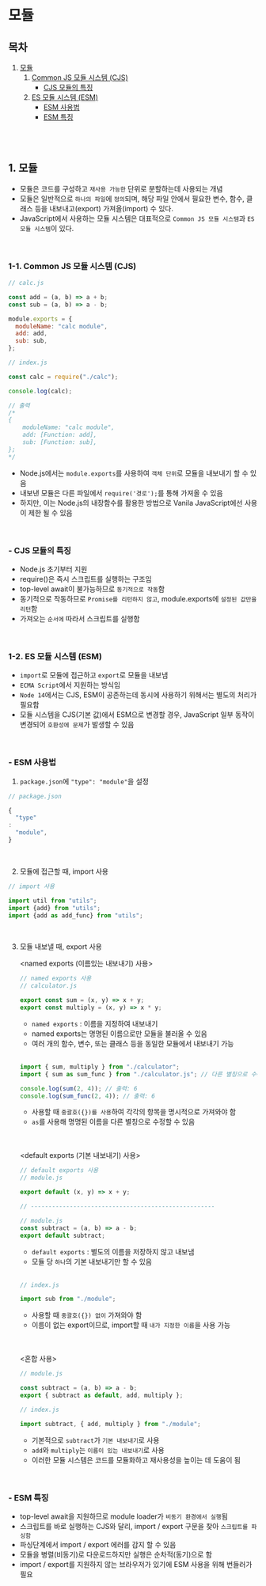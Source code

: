 # 모듈

## 목차

1. [모듈](#1-모듈)
    1. [Common JS 모듈 시스템 (CJS)](#1-1-common-js-모듈-시스템-cjs)
        - [CJS 모듈의 특징](#cjs-모듈의-특징)
    2. [ES 모듈 시스템 (ESM)](#1-2-es-모듈-시스템-esm)
        - [ESM 사용법](#esm-사용법)
        - [ESM 특징](#esm-특징)

<br/>
<br/>

## 1. 모듈

- 모듈은 코드를 구성하고 `재사용 가능한` 단위로 분할하는데 사용되는 개념
- 모듈은 일반적으로 `하나의 파일`에 `정의`되며, 해당 파일 안에서 필요한 변수, 함수, 클래스 등을 내보내고(export) 가져올(import) 수 있다.
- JavaScript에서 사용하는 모듈 시스템은 대표적으로 `Common JS 모듈 시스템`과 `ES 모듈 시스템`이 있다.

<br>

### 1-1. Common JS 모듈 시스템 (CJS)

```javascript
// calc.js

const add = (a, b) => a + b;
const sub = (a, b) => a - b;

module.exports = {
  moduleName: "calc module",
  add: add,
  sub: sub,
};
```

```javascript
// index.js

const calc = require("./calc");

console.log(calc);

// 출력
/*
{
    moduleName: "calc module",
    add: [Function: add],
    sub: [Function: sub],
};
*/
```

- Node.js에서는 `module.exports`를 사용하여 `객체 단위`로 모듈을 내보내기 할 수 있음
- 내보낸 모듈은 다른 파일에서 `require('경로');`를 통해 가져올 수 있음
- 하지만, 이는 Node.js의 내장함수를 활용한 방법으로 Vanila JavaScript에선 사용이 제한 될 수 있음

<br>

### - CJS 모듈의 특징

- Node.js 초기부터 지원
- require()은 즉시 스크립트를 실행하는 구조임
- top-level await이 불가능하므로 `동기적으로 작동`함
- 동기적으로 작동하므로 `Promise를 리턴하지 않고`, module.exports에 `설정된 값만을 리턴`함
- 가져오는 `순서에` 따라서 스크립트를 실행함

<br>

### 1-2. ES 모듈 시스템 (ESM)

- `import`로 모듈에 접근하고 `export`로 모듈을 내보냄
- `ECMA Script`에서 지원하는 방식임
- `Node 14`에서는 CJS, ESM이 공존하는데 동시에 사용하기 위해서는 별도의 처리가 필요함
- 모듈 시스템을 CJS(기본 값)에서 ESM으로 변경할 경우, JavaScript 일부 동작이 변경되어 `호환성에 문제`가 발생할 수 있음

<br>

### - ESM 사용법

1. `package.json`에 `"type": "module"`을 설정

```javascript
// package.json

{
  "type"
:
  "module",
}
```

<br>

2. 모듈에 접근할 때, import 사용

```javascript
// import 사용

import util from "utils";
import {add} from "utils";
import {add as add_func} from "utils";
```

<br>

3. 모듈 내보낼 때, export 사용

   <named exports (이름있는 내보내기) 사용>

    ```javascript
    // named exports 사용
    // calculator.js

    export const sum = (x, y) => x + y;
    export const multiply = (x, y) => x * y;
    ```

    - `named exports` : 이름을 지정하여 내보내기
    - named exports는 명명된 이름으로만 모듈을 불러올 수 있음
    - 여러 개의 함수, 변수, 또는 클래스 등을 동일한 모듈에서 내보내기 가능

    <br>

    ```javascript
    import { sum, multiply } from "./calculator";
    import { sum as sum_func } from "./calculator.js"; // 다른 별칭으로 수정

    console.log(sum(2, 4)); // 출력: 6
    console.log(sum_func(2, 4)); // 출력: 6
    ```

    - 사용할 때 `중괄호({})를 사용`하여 각각의 항목을 명시적으로 가져와야 함
    - `as`를 사용해 명명된 이름을 다른 별칭으로 수정할 수 있음

    <br>
    <br>

   <default exports (기본 내보내기) 사용>

    ```javascript
    // default exports 사용
    // module.js

    export default (x, y) => x + y;

    // ----------------------------------------------------

    // module.js
    const subtract = (a, b) => a - b;
    export default subtract;
    ```

    - `default exports` : 별도의 이름을 저장하지 않고 내보냄
    - 모듈 당 `하나`의 기본 내보내기만 할 수 있음

    <br>

    ```javascript
    // index.js

    import sub from "./module";
    ```

    - 사용할 때 `중괄호({}) 없이` 가져와야 함
    - 이름이 없는 export이므로, import할 때 `내가 지정한 이름`을 사용 가능

    <br>
    <br>

   <혼합 사용>

    ```javascript
    // module.js

    const subtract = (a, b) => a - b;
    export { subtract as default, add, multiply };
    ```

    ```javascript
    // index.js

    import subtract, { add, multiply } from "./module";
    ```

    - 기본적으로 `subtract`가 `기본 내보내기`로 사용
    - `add`와 `multiply`는 `이름이 있는 내보내기`로 사용
    - 이러한 모듈 시스템은 코드를 모듈화하고 재사용성을 높이는 데 도움이 됨

<br>

### - ESM 특징

- top-level await을 지원하므로 module loader가 `비동기 환경에서 실행`됨
- 스크립트를 바로 실행하는 CJS와 달리, import / export 구문을 찾아 `스크립트를 파싱함`
- 파싱단계에서 import / export 에러를 감지 할 수 있음
- 모듈을 병렬(비동기)로 다운로드하지만 실행은 순차적(동기)으로 함
- import / export를 지원하지 않는 브라우저가 있기에 ESM 사용을 위해 번들러가 필요
